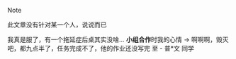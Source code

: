 > [!NOTE]
> 此文章没有针对某一个人，说说而已

我真是服了，有一个拖延症后桌其实没啥...
**小组合作**时我的心情 -> 啊啊啊，毁灭吧，都九点半了，任务完成不了，他的作业还没写完
至 - 普*文 同学